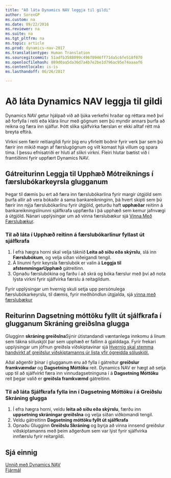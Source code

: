 ```yaml
---
title: "Að láta Dynamics NAV leggja til gildi"
author: SorenGP
ms.custom: na
ms.date: 09/22/2016
ms.reviewer: na
ms.suite: na
ms.tgt_pltfrm: na
ms.topic: article
ms.prod: dynamics-nav-2017
ms.translationtype: Human Translation
ms.sourcegitcommit: 51adfb3588099c496f0946ff71da5c6fe518f070
ms.openlocfilehash: 889d0aa5da36d7a4b7e2be1d796ac95e74aaaaf6
ms.contentlocale: is-is
ms.lasthandoff: 06/26/2017

---
```


# <a name="letting-dynamics-nav-suggest-values"></a>Að láta Dynamics NAV leggja til gildi
Dynamics NAV getur hjálpað við að ljúka verkefni hraðar og réttara með því að forfylla í reiti eða klára línur með gögnum sem þú myndir annars þurfa að reikna og færa inn sjálfur. Þótt slíka sjálfvirka færslan er ekki alltaf rétt má breyta eftirá.

Virkni sem færir reitiargildi fyrir þig eru yfirleitt boðnir fyrir verk þar sem þú færir inn mikið magn af færslugögnum og vilt komast hjá villum og spara tíma. Í þessu efnisatriði er hluti af slíkri virkni. Fleiri hlutar bætist við í framtíðinni fyrir uppfært Dynamics NAV.

## <a name="the-suggest-balancing-amount-check-box-in-the-general-journal-batches-window"></a>Gátreiturinn **Leggja til Upphæð Mótreiknings** í **færslubókarkeyrsla** glugganum
Þegar til dæmis þu ert að færa inn færslubókarlína fyrir margir útgjöld sem þurfa allir að vera bókaðir á sama bankareikninginn, þá hvert skipti sem þú færir inn nýja færslubókarlínu fyrir útgjöld, geturðu haft **upphæðar** reitinn á bankareikningslínunni sjálfkrafa uppfærða í þá upphæð sem kemur jafnvægi á útgjöld. Nánari upplýsingar um að vinna færslubækur sjá [Vinna Með Færslubækur](ui-work-general-journals.md).

### <a name="to-have-the-amount-field-on-balancing-general-journal-lines-filled-automatically"></a>Til að láta í **Upphæð** reitinn á færslubókarlínur fyllast út sjálfkrafa
1. Í efra hægra horni skal velja táknið **Leita að síðu eða skýrslu**, slá inn **Færslubókum**, og velja síðan viðeigandi tengil.
2. Á línunni fyrir keyrsla færslubók er valin á **Leggja til afstemmingarUpphæð** gátreitinn.
3. Opnaðu færslubókina og farðu í að skrá og bóka færslur með því að nota lýsta virkni fyrir sjálfvirka færslu á reitagildum.       

Fyrir upplýsingar um hvernig skuli setja upp persónulega færslubókarkeyrslu, til dæmis, fyrir meðhöndlun útgjalda, sjá [vinna með færslubækur](ui-work-general-journals.md)

## <a name="the-automatically-fill-date-received-field-in-the-payment-registration-window"></a>Reiturinn **Dagsetning móttöku fyllt út sjálfkrafa** í glugganum **Skráning greiðslna** glugga
Glugginn **skráning greiðslna**Sýnir útistandandi væntanlega innkomu á línum sem tákna söluskjöl þar sem upphæð er fallinn á gjalddaga. Fyrir frekari upplýsingar um jöfnun greiðsla viðskiptavinar sjá [Hvernig skal stemma handvirkt af greiðslur  viðskiptamanns úr lista yfir ógreidda söluskjöl.](receivables-how-reconcile-customer-payments-list-unpaid-sales-documents.md)

Aðal aðgerðir þínar í glugganum eru að fylla í gátreitur **greiðslur framkvæmdar** og **Dagsetning Móttöku** reit. Dynamics NAV er hægt að setja upp til að sjálfvirkt færa inn vinnudagsetninguna í á **Dagsetning Móttöku** reit þegar valið er **greiðsla framkvæmd** gátreitinn.

### <a name="to-have-the-date-received-field-in-the-payment-registration-window-filled-automatically"></a>Til að láta **Sjálfkrafa fylla inn í Dagsetning Móttöku** í á **Greiðslu Skráning** glugga
1. Í efra hægra horni, veldu **leita að síðu eða skýrslu**, færðu inn **uppsetning skráningar greiðslna** og velja síðan viðkomandi tengil.
2. Veldu gátreitinn **Dagsetning móttöku fyllt út sjálfkrafa**
3. Opnaðu Glugginn **Greiðslu Skráning** og byrja að vinna innsend greiðslur viðskiptamanns með þeim aðgerðum sem var lýst fyrir sjálfvirka innfærslu fyrir reitargildi.

## <a name="see-also"></a>Sjá einnig
[Unnið með Dynamics NAV](ui-work-product.md)  
[Fjármál](Finance.md)


